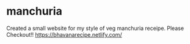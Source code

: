 # manchuria
Created a small website for my style of veg manchuria receipe. Please Checkout!!
https://bhavanarecipe.netlify.com/
